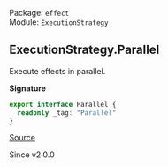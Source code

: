 Package: `effect`<br />
Module: `ExecutionStrategy`<br />

## ExecutionStrategy.Parallel

Execute effects in parallel.

**Signature**

```ts
export interface Parallel {
  readonly _tag: "Parallel"
}
```

[Source](https://github.com/Effect-TS/effect/tree/main/packages/effect/src/ExecutionStrategy.ts#L35)

Since v2.0.0